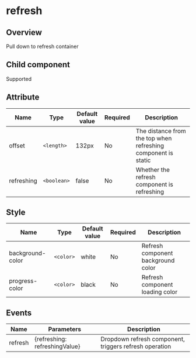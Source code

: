 # refresh

## Overview

Pull down to refresh container

## Child component

Supported

## Attribute

| Name       | Type        | Default value | Required | Description                              |
| ---------- | ----------- | ------------- | -------- | ---------------------------------------- |
| offset     | `<length>`  | 132px         | No       | The distance from the top when refreshing component is static |
| refreshing | `<boolean>` | false         | No       | Whether the refresh component is refreshing |

## Style

| Name             | Type      | Default value | Required | Description                        |
| ---------------- | --------- | ------------- | -------- | ---------------------------------- |
| background-color | `<color>` | white         | No       | Refresh component background color |
| progress-color   | `<color>` | black         | No       | Refresh component loading color    |

## Events

| Name    | Parameters                    | Description                              |
| ------- | ----------------------------- | ---------------------------------------- |
| refresh | {refreshing: refreshingValue} | Dropdown refresh component, triggers refresh operation |
